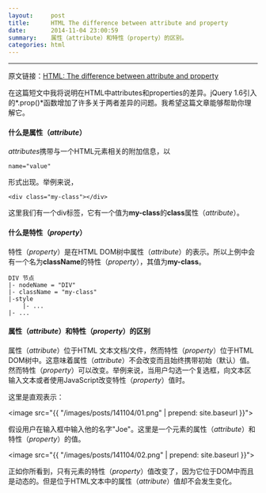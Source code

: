 ```yaml
---
layout:     post
title:      HTML The difference between attribute and property
date:       2014-11-04 23:00:59
summary:    属性（attribute）和特性（property）的区别。
categories: html
---
```


---

<p>原文链接：<a href="http://jquery-howto.blogspot.com/2011/06/html-difference-between-attribute-and.html">HTML: The difference between attribute and property</a></p>

在这篇短文中我将说明在HTML中attributes和properties的差异。jQuery 1.6引入的*.prop()*函数增加了许多关于两者差异的问题。我希望这篇文章能够帮助你理解它。

#### 什么是属性（*attribute*）
*attributes*携带与一个HTML元素相关的附加信息，以

    name="value"

形式出现。举例来说，

    <div class="my-class"></div>

这里我们有一个div标签，它有一个值为**my-class**的**class**属性（*attribute*）。

#### 什么是特性（*property*）
特性（*property*）是在HTML DOM树中属性（*attribute*）的表示。所以上例中会有一个名为**className**的特性（*property*），其值为**my-class**。

    DIV 节点
    |- nodeName = "DIV"
    |- className = "my-class"
    |-style
        |- ...
    |- ...

#### 属性（*attribute*）和特性（*property*）的区别

属性（*attribute*）位于HTML 文本文档/文件，然而特性（*property*）位于HTML DOM树中。这意味着属性（*attribute*）不会改变而且始终携带初始（默认）值。然而特性（*property*）可以改变。举例来说，当用户勾选一个复选框，向文本区输入文本或者使用JavaScript改变特性（*property*）值时。

这里是直观表示：

<image src="{{ "/images/posts/141104/01.png" | prepend: site.baseurl }}">

<p>假设用户在输入框中输入他的名字"Joe"。这里是一个元素的属性（<em>attribute</em>）和特性（<em>property</em>）的值。</p>

<image src="{{ "/images/posts/141104/02.png" | prepend: site.baseurl }}">

<p>正如你所看到，只有元素的特性（<em>property</em>）值改变了，因为它位于DOM中而且是动态的。但是位于HTML文本中的属性（<em>attribute</em>）值却不会发生变化。</p>

